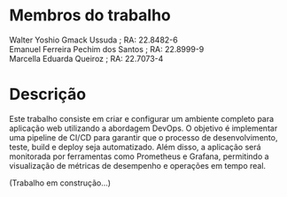 # Membros do trabalho #

Walter Yoshio Gmack Ussuda ; RA: 22.8482-6 <br>
Emanuel Ferreira Pechim dos Santos ; RA: 22.8999-9 <br>
Marcella Eduarda Queiroz ; RA: 22.7073-4 <br>

# Descrição #
Este trabalho consiste em criar e configurar um ambiente completo para aplicação web utilizando a abordagem DevOps. O objetivo é implementar uma pipeline de CI/CD para garantir que o processo de desenvolvimento, teste, build e deploy seja automatizado. Além disso, a aplicação será monitorada por ferramentas como Prometheus e Grafana, permitindo a visualização de métricas de desempenho e operações em tempo real.

(Trabalho em construção...)